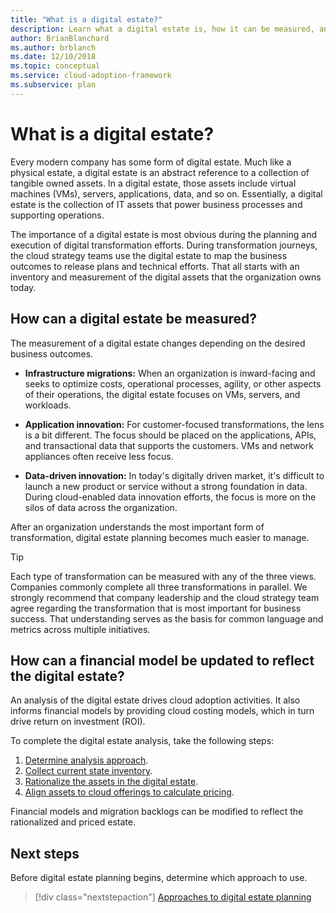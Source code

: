 ```yaml
---
title: "What is a digital estate?"
description: Learn what a digital estate is, how it can be measured, and how to update a financial model to reflect your digital estate.
author: BrianBlanchard
ms.author: brblanch
ms.date: 12/10/2018
ms.topic: conceptual
ms.service: cloud-adoption-framework
ms.subservice: plan
---
```


<!-- markdownlint-disable MD026 -->

# What is a digital estate?

Every modern company has some form of digital estate. Much like a physical estate, a digital estate is an abstract reference to a collection of tangible owned assets. In a digital estate, those assets include virtual machines (VMs), servers, applications, data, and so on. Essentially, a digital estate is the collection of IT assets that power business processes and supporting operations.

The importance of a digital estate is most obvious during the planning and execution of digital transformation efforts. During transformation journeys, the cloud strategy teams use the digital estate to map the business outcomes to release plans and technical efforts. That all starts with an inventory and measurement of the digital assets that the organization owns today.

## How can a digital estate be measured?

The measurement of a digital estate changes depending on the desired business outcomes.

- **Infrastructure migrations:** When an organization is inward-facing and seeks to optimize costs, operational processes, agility, or other aspects of their operations, the digital estate focuses on VMs, servers, and workloads.

- **Application innovation:** For customer-focused transformations, the lens is a bit different. The focus should be placed on the applications, APIs, and transactional data that supports the customers. VMs and network appliances often receive less focus.

- **Data-driven innovation:** In today's digitally driven market, it's difficult to launch a new product or service without a strong foundation in data. During cloud-enabled data innovation efforts, the focus is more on the silos of data across the organization.

After an organization understands the most important form of transformation, digital estate planning becomes much easier to manage.

> [!TIP]
> Each type of transformation can be measured with any of the three views. Companies commonly complete all three transformations in parallel. We strongly recommend that company leadership and the cloud strategy team agree regarding the transformation that is most important for business success. That understanding serves as the basis for common language and metrics across multiple initiatives.

## How can a financial model be updated to reflect the digital estate?

An analysis of the digital estate drives cloud adoption activities. It also informs financial models by providing cloud costing models, which in turn drive return on investment (ROI).

To complete the digital estate analysis, take the following steps:

1. [Determine analysis approach](./approach.md).
1. [Collect current state inventory](./inventory.md).
1. [Rationalize the assets in the digital estate](./rationalize.md).
1. [Align assets to cloud offerings to calculate pricing](./calculate.md).

Financial models and migration backlogs can be modified to reflect the rationalized and priced estate.

## Next steps

Before digital estate planning begins, determine which approach to use.

> [!div class="nextstepaction"]
> [Approaches to digital estate planning](./approach.md)
